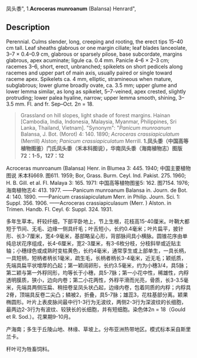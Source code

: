 凤头黍",
1.**Acroceras munroanum** (Balansa) Henrard",

## Description
Perennial. Culms slender, long, creeping and rooting, the erect tips 15–40 cm tall. Leaf sheaths glabrous or one margin ciliate; leaf blades lanceolate, 3–7 × 0.4–0.9 cm, glabrous or sparsely pilose, base subcordate, margins glabrous, apex acuminate; ligule ca. 0.4 mm. Panicle 4–6 × 2–3 cm; racemes 3–6, short, erect, unbranched; spikelets on short pedicels along racemes and upper part of main axis, usually paired or single toward raceme apex. Spikelets ca. 4 mm, elliptic, stramineous when mature, subglabrous; lower glume broadly ovate, ca. 3.5 mm; upper glume and lower lemma similar, as long as spikelet, 5–7-veined, apex crested, slightly protruding; lower palea hyaline, narrow; upper lemma smooth, shining, 3–3.5 mm. Fl. and fr. Sep–Oct. 2*n* = 18.

> Grassland on hill slopes, light shade of forest margins. Hainan [Cambodia, India, Indonesia, Malaysia, Myanmar, Philippines, Sri Lanka, Thailand, Vietnam].
  "Synonym": "*Panicum munroanum* Balansa, J. Bot. (Morot) 4: 140. 1890; *Acroceras crassiapiculatum* (Merrill) Alston; *Panicum* *crassiapiculatum* Merrill.
**1.凤头黍（中国高等植物图鉴）门氏凤头黍（禾本科图说），华南凤头黍（海南植物志）图版72：1-5，127：12**

Acroceras munroanum (Balansa) Henr. in Blumea 3: 445. 1940; 中国主要植物图说 禾本科669. 图611. 1959; Bor, Grass. Burm. Ceyl. Ind. Pakist. 275. 1960; H. B. Gill. et al. Fl. Malaya 3: 165. 1971: 中国高等植物图鉴5: 162. 图7154. 1976; 海南植物志4: 413. 1977. ——Panicum munroanum Balansa in. Journ. de Bot. 4: 140. 1890. ——Panicum crassiapiculatum Merr. in Philip. Journ. Sci. 1: Suppl. 356. 1906. ——Acroceras crassiapiculasum (Merr. ) Alston. in Trimen. Handb. Fl. Ceyl. 6: Suppl. 324. 1931.

多年生草本。秆较纤细，下部平卧地上，节上生根，花枝高15-40厘米。叶鞘大都短于节间、无毛、边缘一侧具纤毛；叶舌短小，长约0.4毫米；叶片扁平，披针形、长3-7厘米，宽4-9毫米，基部略呈心形，背部脉间具小横脉。圆锥花序由单纯总状花序组成，长4-6厘米，宽2-3厘米，有3-6枚分枝，分枝斜举或近贴主轴；小穗绿色或成熟时变枯黄色，长约4毫米，通常孪生或上部单生，一具长柄，一具短柄，短柄者柄长1毫米，疏生毛，长柄者柄长3-4毫米，近无毛；颖纸质，先端具扁平状增厚的凸起；第一颖阔卵形，长约3.5毫米，约为小穗3/4，具5脉；第二颖与第一外稃同形，均等长于小穗，具5-7脉；第一小花中性，稀雄性，内稃透明膜质，狭小，边向内卷；第二小花两性，外稃平滑而光亮，骨质，长3-3.5毫米，先端具两侧压扁、稍扭卷呈凤头状凸起，边缘内卷，包着同质的内稃；内稃具2脊，顶端具反卷二尖凸；鳞被2，折叠，具5-7脉；雄蕊3，花柱基部分离。颖果椭圆形。叶片上表皮脉间最中行1-3行为无波纹，两侧2-3行为深波纹的长细胞，最两边2-3行为有波纹、较狭长的长细胞，并有短细胞。染色体2n = 18（Gould et R. Sod.）。花果期9-10月。

产海南；多生于丘陵山地、林缘、草坡上。分布亚洲热带地区。模式标本采自斯里兰卡。

秆叶可为牲畜饲料。
